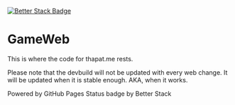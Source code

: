 [![Better Stack Badge](https://uptime.betterstack.com/status-badges/v2/monitor/11vhe.svg)](https://uptime.betterstack.com/?utm_source=status_badge)

# GameWeb

This is where the code for thapat.me rests.

Please note that the devbuild will not be updated with every web change.
It will be updated when it is stable enough.
AKA, when it works.

Powered by GitHub Pages
Status badge by Better Stack

